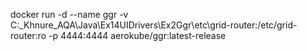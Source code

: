 docker run -d --name ggr -v C:\_Khnure_AQA\Java\Ex14UIDrivers\Ex2Ggr\etc\grid-router:/etc/grid-router:ro -p 4444:4444 aerokube/ggr:latest-release

